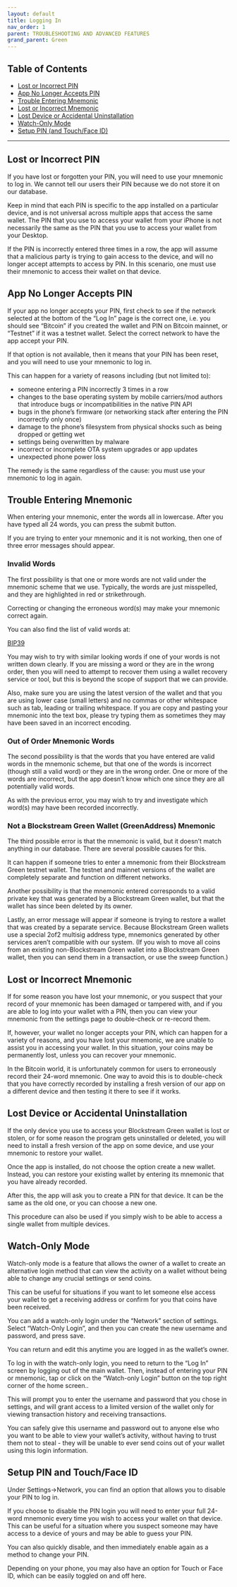 ```yaml
---
layout: default
title: Logging In
nav_order: 1
parent: TROUBLESHOOTING AND ADVANCED FEATURES
grand_parent: Green
--- 
```


## Table of Contents

- [Lost or Incorrect PIN](#lost-or-incorrect-pin)
- [App No Longer Accepts PIN](#app-no-longer-accepts-pin)
- [Trouble Entering Mnemonic](#trouble-entering-mnemonic)
- [Lost or Incorrect Mnemonic](#lost-or-incorrect-mnemonic)
- [Lost Device or Accidental Uninstallation](#lost-device-or-accidental-uninstallation)
- [Watch-Only Mode](#watch-only-mode)
- [Setup PIN (and Touch/Face ID)](#setup-pin-and-touchface-id)

___

## Lost or Incorrect PIN

If you have lost or forgotten your PIN, you will need to use your mnemonic to log in. We cannot tell our users their PIN because we do not store it on our database.

Keep in mind that each PIN is specific to the app installed on a particular device, and is not universal across multiple apps that access the same wallet. The PIN that you use to access your wallet from your iPhone is not necessarily the same as the PIN that you use to access your wallet from your Desktop.

If the PIN is incorrectly entered three times in a row, the app will assume that a malicious party is trying to gain access to the device, and will no longer accept attempts to access by PIN. In this scenario, one must use their mnemonic to access their wallet on that device.


## App No Longer Accepts PIN

If your app no longer accepts your PIN, first check to see if the network selected at the bottom of the “Log In” page is the correct one, i.e. you should see “Bitcoin” if you created the wallet and PIN on Bitcoin mainnet, or “Testnet” if it was a testnet wallet. Select the correct network to have the app accept your PIN.

If that option is not available, then it means that your PIN has been reset, and you will need to use your mnemonic to log in.

This can happen for a variety of reasons including (but not limited to):

- someone entering a PIN incorrectly 3 times in a row
- changes to the base operating system by mobile carriers/mod authors that introduce bugs or incompatibilities in the native PIN API
- bugs in the phone’s firmware (or networking stack after entering the PIN incorrectly only once)
- damage to the phone’s filesystem from physical shocks such as being dropped or getting wet
- settings being overwritten by malware
- incorrect or incomplete OTA system upgrades or app updates
- unexpected phone power loss

The remedy is the same regardless of the cause: you must use your mnemonic to log in again.


## Trouble Entering Mnemonic

When entering your mnemonic, enter the words all in lowercase. After you have typed all 24 words, you can press the submit button.

If you are trying to enter your mnemonic and it is not working, then one of three error messages should appear.

### Invalid Words

The first possibility is that one or more words are not valid under the mnemonic scheme that we use. Typically, the words are just misspelled, and they are highlighted in red or strikethrough.

Correcting or changing the erroneous word(s) may make your mnemonic correct again.

You can also find the list of valid words at:

[BIP39](https://github.com/bitcoin/bips/blob/master/bip-0039/english.txt)

You may wish to try with similar looking words if one of your words is not written down clearly. If you are missing a word or they are in the wrong order, then you will need to attempt to recover them using a wallet recovery service or tool, but this is beyond the scope of support that we can provide.

Also, make sure you are using the latest version of the wallet and that you are using lower case (small letters) and no commas or other whitespace such as tab, leading or trailing whitespace. If you are copy and pasting your mnemonic into the text box, please try typing them as sometimes they may have been saved in an incorrect encoding.

### Out of Order Mnemonic Words

The second possibility is that the words that you have entered are valid words in the mnemonic scheme, but that one of the words is incorrect (though still a valid word) or they are in the wrong order. One or more of the words are incorrect, but the app doesn’t know which one since they are all potentially valid words.

As with the previous error, you may wish to try and investigate which word(s) may have been recorded incorrectly.

### Not a Blockstream Green Wallet (GreenAddress) Mnemonic 

The third possible error is that the mnemonic is valid, but it doesn’t match anything in our database. There are several possible causes for this.

It can happen if someone tries to enter a mnemonic from their Blockstream Green testnet wallet. The testnet and mainnet versions of the wallet are completely separate and function on different networks.

Another possibility is that the mnemonic entered corresponds to a valid private key that was generated by a Blockstream Green wallet, but that the wallet has since been deleted by its owner.

Lastly, an error message will appear if someone is trying to restore a wallet that was created by a separate service. Because Blockstream Green wallets use a special 2of2 multisig address type, mnemonics generated by other services aren’t compatible with our system. (If you wish to move all coins from an existing non-Blockstream Green wallet into a Blockstream Green wallet, then you can send them in a transaction, or use the sweep function.)


## Lost or Incorrect Mnemonic

If for some reason you have lost your mnemonic, or you suspect that your record of your mnemonic has been damaged or tampered with, and if you are able to log into your wallet with a PIN, then you can view your mnemonic from the settings page to double-check or re-record them.

If, however, your wallet no longer accepts your PIN, which can happen for a variety of reasons, and you have lost your mnemonic, we are unable to assist you in accessing your wallet. In this situation, your coins may be permanently lost, unless you can recover your mnemonic.

In the Bitcoin world, it is unfortunately common for users to erroneously record their 24-word mnemonic. One way to avoid this is to double-check that you have correctly recorded by installing a fresh version of our app on a different device and then testing it there to see if it works.


## Lost Device or Accidental Uninstallation

If the only device you use to access your Blockstream Green wallet is lost or stolen, or for some reason the program gets uninstalled or deleted, you will need to install a fresh version of the app on some device, and use your mnemonic to restore your wallet.

Once the app is installed, do not choose the option create a new wallet. Instead, you can restore your existing wallet by entering its mnemonic that you have already recorded.

After this, the app will ask you to create a PIN for that device. It can be the same as the old one, or you can choose a new one.

This procedure can also be used if you simply wish to be able to access a single wallet from multiple devices.


## Watch-Only Mode

Watch-only mode is a feature that allows the owner of a wallet to create an alternative login method that can view the activity on a wallet without being able to change any crucial settings or send coins.

This can be useful for situations if you want to let someone else access your wallet to get a receiving address or confirm for you that coins have been received.

You can add a watch-only login under the “Network” section of settings. Select “Watch-Only Login”, and then you can create the new username and password, and press save.

You can return and edit this anytime you are logged in as the wallet’s owner.

To log in with the watch-only login, you need to return to the “Log In” screen by logging out of the main wallet. Then, instead of entering your PIN or mnemonic, tap or click on the “Watch-only Login” button on the top right corner of the home screen..

This will prompt you to enter the username and password that you chose in settings, and will grant access to a limited version of the wallet only for viewing transaction history and receiving transactions.

You can safely give this username and password out to anyone else who you want to be able to view your wallet’s activity, without having to trust them not to steal - they will be unable to ever send coins out of your wallet using this login information.


## Setup PIN and Touch/Face ID

Under Settings->Network, you can find an option that allows you to disable your PIN to log in.

If you choose to disable the PIN login you will need to enter your full 24-word mnemonic every time you wish to access your wallet on that device. This can be useful for a situation where you suspect someone may have access to a device of yours and may be able to guess your PIN.

You can also quickly disable, and then immediately enable again as a method to change your PIN.

Depending on your phone, you may also have an option for Touch or Face ID, which can be easily toggled on and off here.
